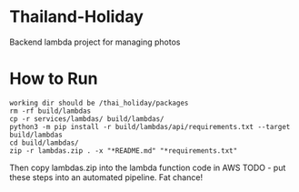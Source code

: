 # Thailand-Holiday
Backend lambda project for managing photos

# How to Run
```
working dir should be /thai_holiday/packages
rm -rf build/lambdas
cp -r services/lambdas/ build/lambdas/
python3 -m pip install -r build/lambdas/api/requirements.txt --target build/lambdas
cd build/lambdas/
zip -r lambdas.zip . -x "*README.md" "*requirements.txt"
```
Then copy lambdas.zip into the lambda function code in AWS
TODO - put these steps into an automated pipeline. Fat chance!